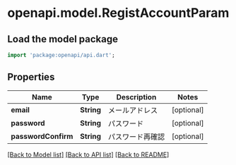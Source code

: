 # openapi.model.RegistAccountParam

## Load the model package
```dart
import 'package:openapi/api.dart';
```

## Properties
Name | Type | Description | Notes
------------ | ------------- | ------------- | -------------
**email** | **String** | メールアドレス | [optional] 
**password** | **String** | パスワード | [optional] 
**passwordConfirm** | **String** | パスワード再確認 | [optional] 

[[Back to Model list]](../README.md#documentation-for-models) [[Back to API list]](../README.md#documentation-for-api-endpoints) [[Back to README]](../README.md)


